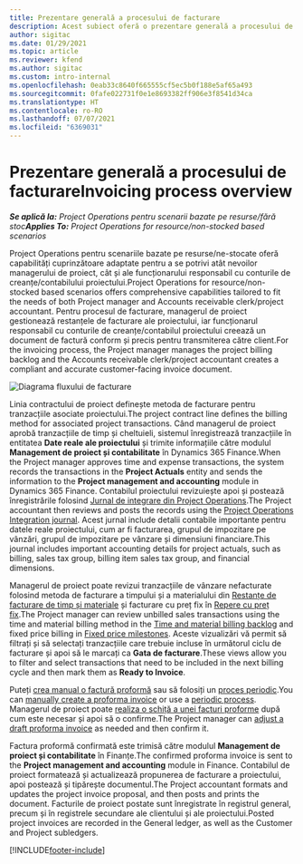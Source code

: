 ```yaml
---
title: Prezentare generală a procesului de facturare
description: Acest subiect oferă o prezentare generală a procesului de facturare în Project Operations pentru scenarii bazate pe resurse/ne-stocate.
author: sigitac
ms.date: 01/29/2021
ms.topic: article
ms.reviewer: kfend
ms.author: sigitac
ms.custom: intro-internal
ms.openlocfilehash: 0eab33c8640f665555cf5ec5b0f188e5af65a493
ms.sourcegitcommit: 0fafe022731f0e1e8693382ff906e3f8541d34ca
ms.translationtype: HT
ms.contentlocale: ro-RO
ms.lasthandoff: 07/07/2021
ms.locfileid: "6369031"
---
```

# <a name="invoicing-process-overview"></a><span data-ttu-id="83084-103">Prezentare generală a procesului de facturare</span><span class="sxs-lookup"><span data-stu-id="83084-103">Invoicing process overview</span></span>

<span data-ttu-id="83084-104">_**Se aplică la:** Project Operations pentru scenarii bazate pe resurse/fără stoc_</span><span class="sxs-lookup"><span data-stu-id="83084-104">_**Applies To:** Project Operations for resource/non-stocked based scenarios_</span></span>

<span data-ttu-id="83084-105">Project Operations pentru scenariile bazate pe resurse/ne-stocate oferă capabilități cuprinzătoare adaptate pentru a se potrivi atât nevoilor managerului de proiect, cât și ale funcționarului responsabil cu conturile de creanțe/contabilului proiectului.</span><span class="sxs-lookup"><span data-stu-id="83084-105">Project Operations for resource/non-stocked based scenarios offers comprehensive capabilities tailored to fit the needs of both Project manager and Accounts receivable clerk/project accountant.</span></span> <span data-ttu-id="83084-106">Pentru procesul de facturare, managerul de proiect gestionează restanțele de facturare ale proiectului, iar funcționarul responsabil cu conturile de creanțe/contabilul proiectului creează un document de factură conform și precis pentru transmiterea către client.</span><span class="sxs-lookup"><span data-stu-id="83084-106">For the invoicing process, the Project manager manages the project billing backlog and the Accounts receivable clerk/project accountant creates a compliant and accurate customer-facing invoice document.</span></span>

![Diagrama fluxului de facturare](./media/invoicing-flow.png)

<span data-ttu-id="83084-108">Linia contractului de proiect definește metoda de facturare pentru tranzacțiile asociate proiectului.</span><span class="sxs-lookup"><span data-stu-id="83084-108">The project contract line defines the billing method for associated project transactions.</span></span> <span data-ttu-id="83084-109">Când managerul de proiect aprobă tranzacțiile de timp și cheltuieli, sistemul înregistrează tranzacțiile în entitatea **Date reale ale proiectului** și trimite informațiile către modulul **Management de proiect și contabilitate** în Dynamics 365 Finance.</span><span class="sxs-lookup"><span data-stu-id="83084-109">When the Project manager approves time and expense transactions, the system records the transactions in the **Project Actuals** entity and sends the information to the **Project management and accounting** module in Dynamics 365 Finance.</span></span> <span data-ttu-id="83084-110">Contabilul proiectului revizuiește apoi și postează înregistrările folosind [Jurnal de integrare din Project Operations](../project-accounting/project-operations-integration-journal.md).</span><span class="sxs-lookup"><span data-stu-id="83084-110">The Project accountant then reviews and posts the records using the [Project Operations Integration journal](../project-accounting/project-operations-integration-journal.md).</span></span> <span data-ttu-id="83084-111">Acest jurnal include detalii contabile importante pentru datele reale proiectului, cum ar fi facturarea, grupul de impozitare pe vânzări, grupul de impozitare pe vânzare și dimensiuni financiare.</span><span class="sxs-lookup"><span data-stu-id="83084-111">This journal includes important accounting details for project actuals, such as billing, sales tax group, billing item sales tax group, and financial dimensions.</span></span>

<span data-ttu-id="83084-112">Managerul de proiect poate revizui tranzacțiile de vânzare nefacturate folosind metoda de facturare a timpului și a materialului din [Restanțe de facturare de timp și materiale](../proforma-invoicing/manage-billing-backlog.md#time-and-material-billing-backlog) și facturare cu preț fix în [Repere cu preț fix](../proforma-invoicing/manage-billing-backlog.md#fixed-price-milestones).</span><span class="sxs-lookup"><span data-stu-id="83084-112">The Project manager can review unbilled sales transactions using the time and material billing method in the [Time and material billing backlog](../proforma-invoicing/manage-billing-backlog.md#time-and-material-billing-backlog) and fixed price billing in [Fixed price milestones](../proforma-invoicing/manage-billing-backlog.md#fixed-price-milestones).</span></span> <span data-ttu-id="83084-113">Aceste vizualizări vă permit să filtrați și să selectați tranzacțiile care trebuie incluse în următorul ciclu de facturare și apoi să le marcați ca **Gata de facturare**.</span><span class="sxs-lookup"><span data-stu-id="83084-113">These views allow you to filter and select transactions that need to be included in the next billing cycle and then mark them as **Ready to Invoice**.</span></span>

<span data-ttu-id="83084-114">Puteți [crea manual o factură proformă](../proforma-invoicing/create-manual-proforma-invoice.md) sau să folosiți un [proces periodic](../proforma-invoicing/configure-automated-invoice-creation.md).</span><span class="sxs-lookup"><span data-stu-id="83084-114">You can [manually create a proforma invoice](../proforma-invoicing/create-manual-proforma-invoice.md) or use a [periodic process](../proforma-invoicing/configure-automated-invoice-creation.md).</span></span> <span data-ttu-id="83084-115">Managerul de proiect poate [realiza o schiță a unei facturi proforme](../proforma-invoicing/manage-proforma-invoice.md) după cum este necesar și apoi să o confirme.</span><span class="sxs-lookup"><span data-stu-id="83084-115">The Project manager can [adjust a draft proforma invoice](../proforma-invoicing/manage-proforma-invoice.md) as needed and then confirm it.</span></span>

<span data-ttu-id="83084-116">Factura proformă confirmată este trimisă către modulul **Management de proiect și contabilitate** în Finanțe.</span><span class="sxs-lookup"><span data-stu-id="83084-116">The confirmed proforma invoice is sent to the **Project management and accounting** module in Finance.</span></span> <span data-ttu-id="83084-117">Contabilul de proiect formatează și actualizează propunerea de facturare a proiectului, apoi postează și tipărește documentul.</span><span class="sxs-lookup"><span data-stu-id="83084-117">The Project accountant formats and updates the project invoice proposal, and then posts and prints the document.</span></span> <span data-ttu-id="83084-118">Facturile de proiect postate sunt înregistrate în registrul general, precum și în registrele secundare ale clientului și ale proiectului.</span><span class="sxs-lookup"><span data-stu-id="83084-118">Posted project invoices are recorded in the General ledger, as well as the Customer and Project subledgers.</span></span>


[!INCLUDE[footer-include](../includes/footer-banner.md)]